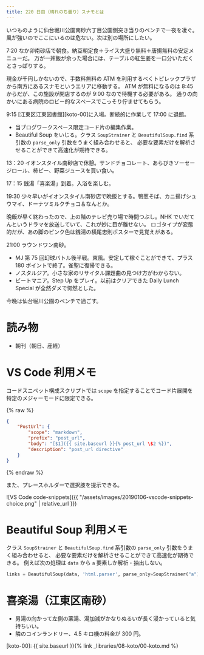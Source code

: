 ```yaml
---
title: 220 日目（晴れのち曇り）スナモとは
---
```


いつものように仙台堀川公園南砂六丁目公園側突き当りのベンチで一夜を凌ぐ。
風が強いのでここにいるのは危ない。次は別の場所にしたい。

7:20 なか卯南砂店で朝食。納豆朝定食＋ライス大盛り無料＋唐揚無料の安定メニューだ。
万が一丼飯が余った場合には、テーブルの紅生姜を一口分いただくとさっぱりする。

現金が千円しかないので、手数料無料の ATM を利用するべくトピレックプラザから南方にあるスナモというエリアに移動する。
ATM が無料になるのは 8:45 からだが、この施設が開店するのが 9:00 なので待機する必要がある。
通りの向かいにある病院のロビー的なスペースでこっそり佇ませてもらう。

9:15 [江東区江東図書館][koto-00]に入場。断続的に作業して 17:00 に退館。
* 当ブログワークスペース限定コード片の編集作業。
* Beautiful Soup をいじる。クラス `SoupStrainer` と `BeautifulSoup.find` 系引数の `parse_only` 引数をうまく組み合わせると、
  必要な要素だけを解析させることができて高速化が期待できる。

13：20 イオンスタイル南砂店で休憩。サンドチョコレート、あらびきソーセージロール、柿ピー、野菜ジュースを買い食い。

17：15 銭湯「喜楽湯」到着。入浴を楽しむ。

19:30 少々早いがイオンスタイル南砂店で晩飯とする。鴨葱そば、カニ揚げシュウマイ、ドーナツミルクチョコ＆なんとか。

晩飯が早く終わったので、上の階のテレビ売り場で時間つぶし。NHK でいだてんというドラマを放送していて、これが妙に目が離せない。
ロゴタイプが変態的だが、あの脚のピンク色は銭湯の横尾忠則ポスターで見覚えがある。

21:00 ラウンドワン南砂。
* MJ 第 75 回幻球バトル後半戦。東風。安定して稼ぐことができて、プラス 180 ポイントで終了。雀聖に復帰できる。
* ノスタルジア。小さな家のリサイタル課題曲の見つけ方がわからない。
* ビートマニア。Step Up をプレイ。以前はクリアできた Daily Lunch Special が全然ダメで愕然とした。

今晩は仙台堀川公園のベンチで過ごす。

# 読み物

* 朝刊（朝日、産経）

# VS Code 利用メモ

コードスニペット構成スクリプトでは `scope` を指定することでコード片展開を特定のメジャーモードに限定できる。

{% raw %}
```json
{
    "PostUrl": {
        "scope": "markdown",
        "prefix": "post_url",
        "body": "[$1]({{ site.baseurl }}{% post_url \$2 %})",
        "description": "post_url directive"
    }
}
```
{% endraw %}

また、プレースホルダーで選択肢を提示できる。

![VS Code code-snippets]({{ "/assets/images/20190106-vscode-snippets-choice.png" | relative_url }})

# Beautiful Soup 利用メモ

クラス `SoupStrainer` と `BeautifulSoup.find` 系引数の `parse_only` 引数をうまく組み合わせると、
必要な要素だけを解析させることができて高速化が期待できる。
例えば次の処理は `data` から `a` 要素しか解析・抽出しない。

```python
links = BeautifulSoup(data, 'html.parser', parse_only=SoupStrainer("a"))
```

# 喜楽湯（江東区南砂）

* 男湯の向かって左側の薬湯、湯加減がかなりぬるいが長く浸かっていると気持ちいい。
* 隣のコインランドリー、4.5 キロ機の料金が 300 円。

[koto-00]: {{ site.baseurl }}{% link _libraries/08-koto/00-koto.md %}
